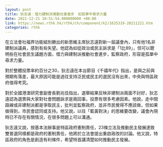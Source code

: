 ```yaml
---
layout: post
title: 狄志遠︰借力建制派推動社會進步　如孤單中尋求力量
date: 2021-12-21 10:51:54.000000000 +08:00
link: https://news.rthk.hk/rthk/ch/component/k2/1625319-20211221.htm
categories: rthk
---
```


在立法會社福界功能組別勝出的新思維主席狄志遠對新一屆議會內，只有他1名非建制派議員，感到有些失望。他認為如從政治或民主訴求是「1比89」，但可以聰明些在社會民生議題方面，借力與建制派推動社會進步，監察政府，形容是孤單中尋求力量。

對於整體投票率約百分之30，狄志遠在本台節目《千禧年代》指出，是與之前與預期有落差，最大原因可能是過往支持泛民或民主的選民沒有出來，中央與特區政府值得考究。

對於全國港澳研究會副會長劉兆佳指出，選舉結果反映非建制派兩面不討好，狄志遠認為選票與大家對社會問題訴求是兩回事，投票有很多考慮因素。他說，走中間路線或非建制派都是爭取民主，批判並監察政府，並非市民覺得不應該做，但如果做得到，市民會認同或支持。他又說，以往「藍黃對決」的思維要改變，議會內現時已不存在有關情況，在很多問題上可以溝通。

狄志遠又說，按基本法辦事是特區政府憲制責任，23條立法及推動民主發展達致雙普選同樣都是政府的憲制責任，他將於立法會提出重啟政改的討論。他又說，特區政府的角色是創造有利條件，希望特首講清楚如何推動民主發展。
